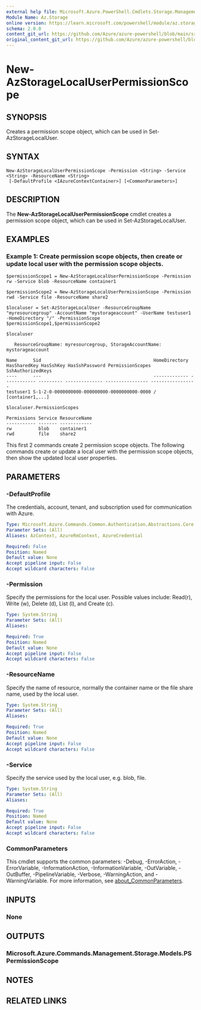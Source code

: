 ```yaml
---
external help file: Microsoft.Azure.PowerShell.Cmdlets.Storage.Management.dll-Help.xml
Module Name: Az.Storage
online version: https://learn.microsoft.com/powershell/module/az.storage/new-azstoragelocaluserpermissionscope
schema: 2.0.0
content_git_url: https://github.com/Azure/azure-powershell/blob/main/src/Storage/Storage.Management/help/New-AzStorageLocalUserPermissionScope.md
original_content_git_url: https://github.com/Azure/azure-powershell/blob/main/src/Storage/Storage.Management/help/New-AzStorageLocalUserPermissionScope.md
---
```


# New-AzStorageLocalUserPermissionScope

## SYNOPSIS
Creates a permission scope object, which can be used in Set-AzStorageLocalUser.

## SYNTAX

```
New-AzStorageLocalUserPermissionScope -Permission <String> -Service <String> -ResourceName <String>
 [-DefaultProfile <IAzureContextContainer>] [<CommonParameters>]
```

## DESCRIPTION
The **New-AzStorageLocalUserPermissionScope** cmdlet creates a permission scope object, which can be used in Set-AzStorageLocalUser.

## EXAMPLES

### Example 1: Create permission scope objects, then create or update local user with the permission scope objects.
<!-- Skip: Output cannot be splitted from code -->


```
$permissionScope1 = New-AzStorageLocalUserPermissionScope -Permission rw -Service blob -ResourceName container1 

$permissionScope2 = New-AzStorageLocalUserPermissionScope -Permission rwd -Service file -ResourceName share2

$localuser = Set-AzStorageLocalUser -ResourceGroupName "myresourcegroup" -AccountName "mystorageaccount" -UserName testuser1 -HomeDirectory "/" -PermissionScope $permissionScope1,$permissionScope2

$localuser

   ResourceGroupName: myresourcegroup, StorageAccountName: mystorageaccount

Name      Sid                                          HomeDirectory HasSharedKey HasSshKey HasSshPassword PermissionScopes SshAuthorizedKeys
----      ---                                          ------------- ------------ --------- -------------- ---------------- -----------------
testuser1 S-1-2-0-0000000000-000000000-0000000000-0000 /                                                   [container1,...]                  

$localuser.PermissionScopes

Permissions Service ResourceName
----------- ------- ------------
rw          blob    container1  
rwd         file    share2
```

This first 2 commands create 2 permission scope objects. 
The following commands create or update a local user with the permission scope objects, then show the updated local user properties.

## PARAMETERS

### -DefaultProfile
The credentials, account, tenant, and subscription used for communication with Azure.

```yaml
Type: Microsoft.Azure.Commands.Common.Authentication.Abstractions.Core.IAzureContextContainer
Parameter Sets: (All)
Aliases: AzContext, AzureRmContext, AzureCredential

Required: False
Position: Named
Default value: None
Accept pipeline input: False
Accept wildcard characters: False
```

### -Permission
Specify the permissions for the local user. Possible values include: Read(r), Write (w), Delete (d), List (l), and Create (c).

```yaml
Type: System.String
Parameter Sets: (All)
Aliases:

Required: True
Position: Named
Default value: None
Accept pipeline input: False
Accept wildcard characters: False
```

### -ResourceName
Specify the name of resource, normally the container name or the file share name, used by the local user.

```yaml
Type: System.String
Parameter Sets: (All)
Aliases:

Required: True
Position: Named
Default value: None
Accept pipeline input: False
Accept wildcard characters: False
```

### -Service
Specify the service used by the local user, e.g.
blob, file.

```yaml
Type: System.String
Parameter Sets: (All)
Aliases:

Required: True
Position: Named
Default value: None
Accept pipeline input: False
Accept wildcard characters: False
```

### CommonParameters
This cmdlet supports the common parameters: -Debug, -ErrorAction, -ErrorVariable, -InformationAction, -InformationVariable, -OutVariable, -OutBuffer, -PipelineVariable, -Verbose, -WarningAction, and -WarningVariable. For more information, see [about_CommonParameters](http://go.microsoft.com/fwlink/?LinkID=113216).

## INPUTS

### None

## OUTPUTS

### Microsoft.Azure.Commands.Management.Storage.Models.PSPermissionScope

## NOTES

## RELATED LINKS
